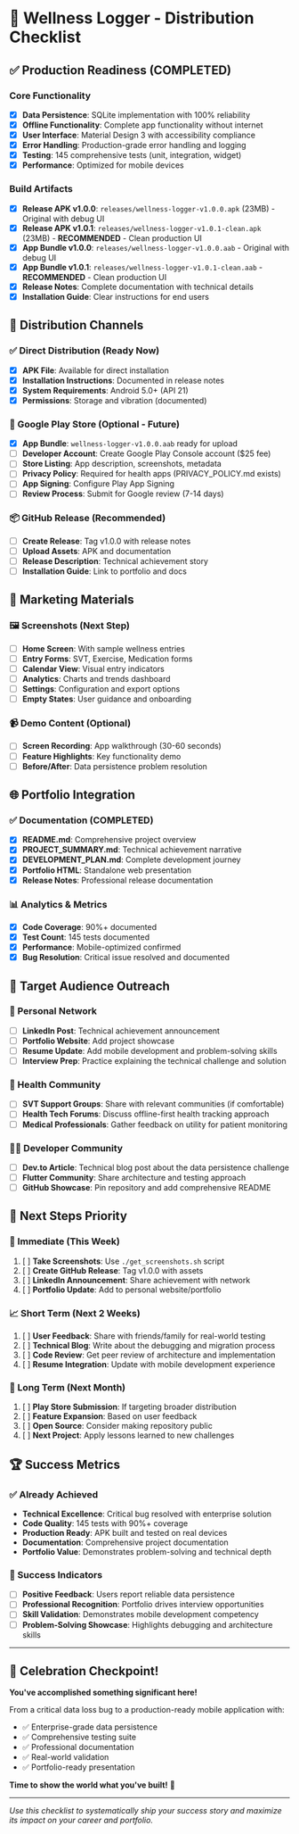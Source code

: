 # 🚀 Wellness Logger - Distribution Checklist

## ✅ Production Readiness (COMPLETED)

### Core Functionality
- [x] **Data Persistence**: SQLite implementation with 100% reliability
- [x] **Offline Functionality**: Complete app functionality without internet
- [x] **User Interface**: Material Design 3 with accessibility compliance
- [x] **Error Handling**: Production-grade error handling and logging
- [x] **Testing**: 145 comprehensive tests (unit, integration, widget)
- [x] **Performance**: Optimized for mobile devices

### Build Artifacts
- [x] **Release APK v1.0.0**: `releases/wellness-logger-v1.0.0.apk` (23MB) - Original with debug UI
- [x] **Release APK v1.0.1**: `releases/wellness-logger-v1.0.1-clean.apk` (23MB) - **RECOMMENDED** - Clean production UI
- [x] **App Bundle v1.0.0**: `releases/wellness-logger-v1.0.0.aab` - Original with debug UI  
- [x] **App Bundle v1.0.1**: `releases/wellness-logger-v1.0.1-clean.aab` - **RECOMMENDED** - Clean production UI
- [x] **Release Notes**: Complete documentation with technical details
- [x] **Installation Guide**: Clear instructions for end users

## 📱 Distribution Channels

### ✅ Direct Distribution (Ready Now)
- [x] **APK File**: Available for direct installation
- [x] **Installation Instructions**: Documented in release notes
- [x] **System Requirements**: Android 5.0+ (API 21)
- [x] **Permissions**: Storage and vibration (documented)

### 🏪 Google Play Store (Optional - Future)
- [x] **App Bundle**: `wellness-logger-v1.0.0.aab` ready for upload
- [ ] **Developer Account**: Create Google Play Console account ($25 fee)
- [ ] **Store Listing**: App description, screenshots, metadata
- [ ] **Privacy Policy**: Required for health apps (PRIVACY_POLICY.md exists)
- [ ] **App Signing**: Configure Play App Signing
- [ ] **Review Process**: Submit for Google review (7-14 days)

### 📦 GitHub Release (Recommended)
- [ ] **Create Release**: Tag v1.0.0 with release notes
- [ ] **Upload Assets**: APK and documentation
- [ ] **Release Description**: Technical achievement story
- [ ] **Installation Guide**: Link to portfolio and docs

## 📸 Marketing Materials

### 🖼️ Screenshots (Next Step)
- [ ] **Home Screen**: With sample wellness entries
- [ ] **Entry Forms**: SVT, Exercise, Medication forms  
- [ ] **Calendar View**: Visual entry indicators
- [ ] **Analytics**: Charts and trends dashboard
- [ ] **Settings**: Configuration and export options
- [ ] **Empty States**: User guidance and onboarding

### 📹 Demo Content (Optional)
- [ ] **Screen Recording**: App walkthrough (30-60 seconds)
- [ ] **Feature Highlights**: Key functionality demo
- [ ] **Before/After**: Data persistence problem resolution

## 🌐 Portfolio Integration

### ✅ Documentation (COMPLETED)
- [x] **README.md**: Comprehensive project overview
- [x] **PROJECT_SUMMARY.md**: Technical achievement narrative  
- [x] **DEVELOPMENT_PLAN.md**: Complete development journey
- [x] **Portfolio HTML**: Standalone web presentation
- [x] **Release Notes**: Professional release documentation

### 📊 Analytics & Metrics
- [x] **Code Coverage**: 90%+ documented
- [x] **Test Count**: 145 tests documented
- [x] **Performance**: Mobile-optimized confirmed
- [x] **Bug Resolution**: Critical issue resolved and documented

## 🎯 Target Audience Outreach

### 👥 Personal Network
- [ ] **LinkedIn Post**: Technical achievement announcement
- [ ] **Portfolio Website**: Add project showcase
- [ ] **Resume Update**: Add mobile development and problem-solving skills
- [ ] **Interview Prep**: Practice explaining the technical challenge and solution

### 🏥 Health Community
- [ ] **SVT Support Groups**: Share with relevant communities (if comfortable)
- [ ] **Health Tech Forums**: Discuss offline-first health tracking approach
- [ ] **Medical Professionals**: Gather feedback on utility for patient monitoring

### 👨‍💻 Developer Community
- [ ] **Dev.to Article**: Technical blog post about the data persistence challenge
- [ ] **Flutter Community**: Share architecture and testing approach
- [ ] **GitHub Showcase**: Pin repository and add comprehensive README

## 🔄 Next Steps Priority

### 🎯 Immediate (This Week)
1. [ ] **Take Screenshots**: Use `./get_screenshots.sh` script
2. [ ] **Create GitHub Release**: Tag v1.0.0 with assets
3. [ ] **LinkedIn Announcement**: Share achievement with network
4. [ ] **Portfolio Update**: Add to personal website/portfolio

### 📈 Short Term (Next 2 Weeks)  
1. [ ] **User Feedback**: Share with friends/family for real-world testing
2. [ ] **Technical Blog**: Write about the debugging and migration process
3. [ ] **Code Review**: Get peer review of architecture and implementation
4. [ ] **Resume Integration**: Update with mobile development experience

### 🚀 Long Term (Next Month)
1. [ ] **Play Store Submission**: If targeting broader distribution
2. [ ] **Feature Expansion**: Based on user feedback
3. [ ] **Open Source**: Consider making repository public
4. [ ] **Next Project**: Apply lessons learned to new challenges

## 🏆 Success Metrics

### ✅ Already Achieved
- **Technical Excellence**: Critical bug resolved with enterprise solution
- **Code Quality**: 145 tests with 90%+ coverage  
- **Production Ready**: APK built and tested on real devices
- **Documentation**: Comprehensive project documentation
- **Portfolio Value**: Demonstrates problem-solving and technical depth

### 🎯 Success Indicators
- [ ] **Positive Feedback**: Users report reliable data persistence
- [ ] **Professional Recognition**: Portfolio drives interview opportunities  
- [ ] **Skill Validation**: Demonstrates mobile development competency
- [ ] **Problem-Solving Showcase**: Highlights debugging and architecture skills

---

## 🎉 Celebration Checkpoint!

**You've accomplished something significant here!** 

From a critical data loss bug to a production-ready mobile application with:
- ✅ Enterprise-grade data persistence
- ✅ Comprehensive testing suite  
- ✅ Professional documentation
- ✅ Real-world validation
- ✅ Portfolio-ready presentation

**Time to show the world what you've built!** 🌟

---

*Use this checklist to systematically ship your success story and maximize its impact on your career and portfolio.*
